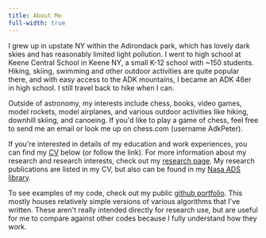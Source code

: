 ```yaml
---
title: About Me
full-width: true
---
```

I grew up in upstate NY within the Adirondack park, which has lovely dark skies and has reasonably limited light pollution. I went to high school at Keene Central School in Keene NY, a small K-12 school with ~150 students. Hiking, skiing, swimming and other outdoor activities are quite popular there, and with easy access to the ADK mountains, I became an ADK 46er in high school. I still travel back to hike when I can.

Outside of astronomy, my interests include chess, books, video games, model rockets, model airplanes, and various outdoor activities like hiking, downhill skiing, and canoeing.  If you'd like to play a game of chess, feel free to send me an email or look me up on chess.com (username AdkPeter).

If you're interested in details of my education and work experiences, you can find my [CV](cv.pdf) below (or follow the link). For more information about my research and research interests, check out my [research page](/Research). My research publications are listed in my CV, but also can be found in my [Nasa ADS library](https://ui.adsabs.harvard.edu/user/libraries/i8l8Zhc2SvqcowvBBFq67g).

To see examples of my code, check out my public [github portfolio](https://github.com/AdkPete/Portfolio). This mostly houses relatively simple versions of various algorithms that I've written. These aren't really intended directly for research use, but are useful for me to compare against other codes because I fully understand how they work.


<object data="CV.pdf" width="800" height="1100" type='application/pdf'></object>
